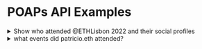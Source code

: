 # POAPs API Examples

<details>

<summary>Show who attended @ETHLisbon 2022 and their social profiles</summary>

```graphql
query AttendeesAndSocialProfiles {
  Poaps(
    input: {filter: {eventId: {_eq: "76949"}}, blockchain: ALL, limit: 10}
  ) {
    Poap {
      owner {
        identity
        primaryDomain {
          name
        }
        socials {
          profileName
          userAddress
          userAssociatedAddresses
        }
      }
    }
  }
}
```

</details>

<details>

<summary>what events did patricio.eth attended?</summary>

```graphql
query POAPsPatricioEth {
  Poaps(
    input: {filter: {owner: {_eq: "patricio.eth"}}, blockchain: ALL, limit: 10}) 
    {
    Poap {
      eventId
      poapEvent {
        eventName
        eventURL
        startDate
        endDate
        country
        city
        contentValue {
          image {
            extraSmall
            large
            medium
            original
            small
          }
        }
      }
    }
  }
}
```

</details>

